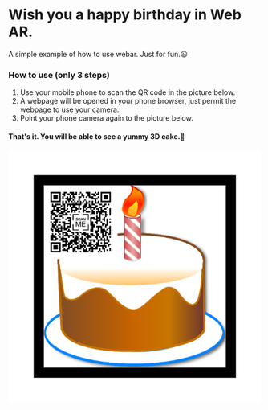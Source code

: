 # Wish you a happy birthday in Web AR.
A simple example of how to use webar. Just for fun.:smiley:

### How to use (only 3 steps)

1. Use your mobile phone to scan the QR code in the picture below.
2. A webpage will be opened in your phone browser, just permit the webpage to use your camera.
3. Point your phone camera again to the picture below.

#### That's it. You will be able to see a yummy 3D cake.:birthday:
![Marker](https://github.com/bestoak/happy-birthday-webar/blob/master/images/marker.png)
